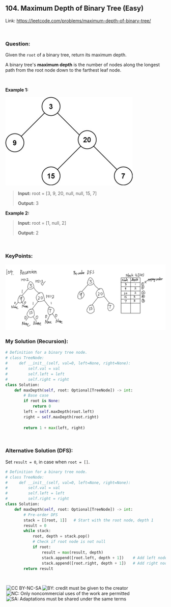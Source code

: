 ## 104. Maximum Depth of Binary Tree (Easy)

Link: https://leetcode.com/problems/maximum-depth-of-binary-tree/

<br>

### Question:
Given the `root` of a binary tree, return its maximum depth.

A binary tree's **maximum depth** is the number of nodes along the longest path from the root node down to the farthest leaf node.

<br>

**Example 1:**

<img src="../images/104_1.jpg" alt="drawing" width="400"/>

> **Input:** root = [3, 9, 20, null, null, 15, 7]
> 
> **Output:** 3

**Example 2:**
> **Input:** root = [1, null, 2]
> 
> **Output:** 2

<br>

### KeyPoints: 
<img src="../images/104_2.png" alt="drawing" width="900"/>

<br>

### My Solution (Recursion):
```python
# Definition for a binary tree node.
# class TreeNode:
#     def __init__(self, val=0, left=None, right=None):
#         self.val = val
#         self.left = left
#         self.right = right
class Solution:
    def maxDepth(self, root: Optional[TreeNode]) -> int:
        # Base case
        if root is None:
            return 0
        left = self.maxDepth(root.left)
        right = self.maxDepth(root.right)

        return 1 + max(left, right)
```

<br>

### Alternative Solution (DFS):
Set `result = 0`, in case when `root = []`.
```python
# Definition for a binary tree node.
# class TreeNode:
#     def __init__(self, val=0, left=None, right=None):
#         self.val = val
#         self.left = left
#         self.right = right
class Solution:
    def maxDepth(self, root: Optional[TreeNode]) -> int:
        # Pre-order DFS
        stack = [[root, 1]]   # Start with the root node, depth 1
        result = 0
        while stack:
            root, depth = stack.pop()
            # Check if root node is not null
            if root:
                result = max(result, depth)
                stack.append([root.left, depth + 1])    # Add left node to stack
                stack.append([root.right, depth + 1])   # Add right node to stack
        return result
```

<br>

<img style="height:22px!important;margin-left:3px;vertical-align:text-bottom;" src="https://mirrors.creativecommons.org/presskit/icons/cc.svg?ref=chooser-v1" alt="CC BY-NC-SA" title="CC BY-NC-SA"><img style="height:22px!important;margin-left:3px;vertical-align:text-bottom;" src="https://mirrors.creativecommons.org/presskit/icons/by.svg?ref=chooser-v1" alt="BY: credit must be given to the creator" title="BY: credit must be given to the creator"><img style="height:22px!important;margin-left:3px;vertical-align:text-bottom;" src="https://mirrors.creativecommons.org/presskit/icons/nc.svg?ref=chooser-v1" alt="NC: Only noncommercial uses of the work are permitted" title="NC: Only noncommercial uses of the work are permitted"><img style="height:22px!important;margin-left:3px;vertical-align:text-bottom;" src="https://mirrors.creativecommons.org/presskit/icons/sa.svg?ref=chooser-v1" alt="SA: Adaptations must be shared under the same terms" title="SA: Adaptations must be shared under the same terms">